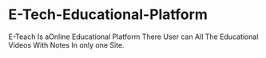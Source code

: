 # E-Tech-Educational-Platform
E-Teach Is aOnline Educational Platform There User can All The Educational Videos With Notes In only one Site. 

